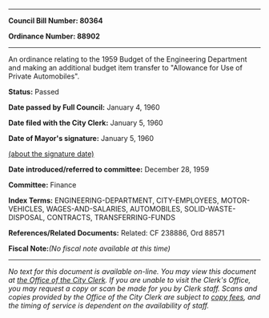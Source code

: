 

********

**Council Bill Number: 80364**
   
**Ordinance Number: 88902**
********

 An ordinance relating to the 1959 Budget of the Engineering Department and making an additional budget item transfer to "Allowance for Use of Private Automobiles".

**Status:** Passed
   
**Date passed by Full Council:** January 4, 1960
   
**Date filed with the City Clerk:** January 5, 1960
   
**Date of Mayor's signature:** January 5, 1960
   
[(about the signature date)](/~public/approvaldate.htm)
   
   
   
**Date introduced/referred to committee:** December 28, 1959
   
**Committee:** Finance
   
   
**Index Terms:** ENGINEERING-DEPARTMENT, CITY-EMPLOYEES, MOTOR-VEHICLES, WAGES-AND-SALARIES, AUTOMOBILES, SOLID-WASTE-DISPOSAL, CONTRACTS, TRANSFERRING-FUNDS

**References/Related Documents:** Related: CF 238886, Ord 88571

**Fiscal Note:**_(No fiscal note available at this time)_
********

_No text for this document is available on-line. You may view this document at [the Office of the City Clerk](http://www.seattle.gov/leg/clerk/contactUs.htm). If you are unable to visit the Clerk's Office, you may request a copy or scan be made for you by Clerk staff. Scans and copies provided by the Office of the City Clerk are subject to [copy fees](http://clerk.seattle.gov/~public/clerkfees.htm), and the timing of service is dependent on the availability of staff._

